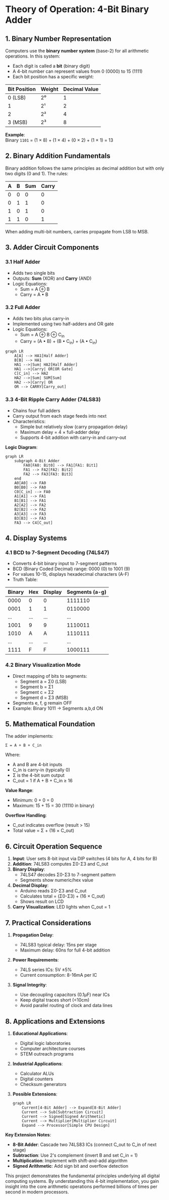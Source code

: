 # Theory of Operation: 4-Bit Binary Adder

## 1. Binary Number Representation
Computers use the **binary number system** (base-2) for all arithmetic operations. In this system:
- Each digit is called a **bit** (binary digit)
- A 4-bit number can represent values from 0 (0000) to 15 (1111)
- Each bit position has a specific weight:

| Bit Position | Weight | Decimal Value |
|-------------|--------|--------------|
| 0 (LSB)     | 2⁰     | 1            |
| 1           | 2¹     | 2            |
| 2           | 2²     | 4            |
| 3 (MSB)     | 2³     | 8            |

**Example**:  
Binary `1101` = (1 × 8) + (1 × 4) + (0 × 2) + (1 × 1) = 13

## 2. Binary Addition Fundamentals
Binary addition follows the same principles as decimal addition but with only two digits (0 and 1). The rules:

| A | B | Sum | Carry |
|---|---|-----|-------|
| 0 | 0 | 0   | 0    |
| 0 | 1 | 1   | 0    |
| 1 | 0 | 1   | 0    |
| 1 | 1 | 0   | 1    |

When adding multi-bit numbers, carries propagate from LSB to MSB.

## 3. Adder Circuit Components
### 3.1 Half Adder
- Adds two single bits
- Outputs: **Sum** (XOR) and **Carry** (AND)
- Logic Equations:
  - Sum = A ⊕ B
  - Carry = A • B

### 3.2 Full Adder
- Adds two bits plus carry-in
- Implemented using two half-adders and OR gate
- Logic Equations:
  - Sum = A ⊕ B ⊕ C<sub>in</sub>
  - Carry = (A • B) + (B • C<sub>in</sub>) + (A • C<sub>in</sub>)

```mermaid
graph LR
    A[A] --> HA1[Half Adder]
    B[B] --> HA1
    HA1 -->|Sum| HA2[Half Adder]
    HA1 -->|Carry| OR[OR Gate]
    C[C_in] --> HA2
    HA2 -->|Sum| SUM[Sum]
    HA2 -->|Carry| OR
    OR --> CARRY[Carry_out]
```

### 3.3 4-Bit Ripple Carry Adder (74LS83)
- Chains four full adders
- Carry output from each stage feeds into next
- Characteristics:
  - Simple but relatively slow (carry propagation delay)
  - Maximum delay = 4 × full-adder delay
  - Supports 4-bit addition with carry-in and carry-out

**Logic Diagram**:
```mermaid
graph LR
    subgraph 4-Bit Adder
        FA0[FA0: Bit0] --> FA1[FA1: Bit1]
        FA1 --> FA2[FA2: Bit2]
        FA2 --> FA3[FA3: Bit3]
    end
    A0[A0] --> FA0
    B0[B0] --> FA0
    C0[C_in] --> FA0
    A1[A1] --> FA1
    B1[B1] --> FA1
    A2[A2] --> FA2
    B2[B2] --> FA2
    A3[A3] --> FA3
    B3[B3] --> FA3
    FA3 --> C4[C_out]
```

## 4. Display Systems
### 4.1 BCD to 7-Segment Decoding (74LS47)
- Converts 4-bit binary input to 7-segment patterns
- BCD (Binary Coded Decimal) range: 0000 (0) to 1001 (9)
- For values 10-15, displays hexadecimal characters (A-F)
- Truth Table:

| Binary | Hex | Display | Segments (a-g) |
|-------|-----|---------|----------------|
| 0000  | 0   | 0       | 1111110        |
| 0001  | 1   | 1       | 0110000        |
| ...   | ... | ...     | ...            |
| 1001  | 9   | 9       | 1110011        |
| 1010  | A   | A       | 1110111        |
| ...   | ... | ...     | ...            |
| 1111  | F   | F       | 1000111        |

### 4.2 Binary Visualization Mode
- Direct mapping of bits to segments:
  - Segment a = Σ0 (LSB)
  - Segment b = Σ1
  - Segment c = Σ2
  - Segment d = Σ3 (MSB)
- Segments e, f, g remain OFF
- Example: Binary 1011 → Segments a,b,d ON

## 5. Mathematical Foundation
The adder implements:
```
Σ = A + B + C_in
```
Where:
- A and B are 4-bit inputs
- C_in is carry-in (typically 0)
- Σ is the 4-bit sum output
- C_out = 1 if A + B + C_in ≥ 16

**Value Range**:
- Minimum: 0 + 0 = 0
- Maximum: 15 + 15 = 30 (11110 in binary)

**Overflow Handling**:
- C_out indicates overflow (result > 15)
- Total value = Σ + (16 × C_out)

## 6. Circuit Operation Sequence
1. **Input**: User sets 8-bit input via DIP switches (4 bits for A, 4 bits for B)
2. **Addition**: 74LS83 computes Σ0-Σ3 and C_out
3. **Binary Display**:
   - 74LS47 decodes Σ0-Σ3 to 7-segment pattern
   - Segments show numeric/hex value
4. **Decimal Display**:
   - Arduino reads Σ0-Σ3 and C_out
   - Calculates total = (Σ0-Σ3) + (16 × C_out)
   - Shows result on LCD
5. **Carry Visualization**: LED lights when C_out = 1

## 7. Practical Considerations
1. **Propagation Delay**:
   - 74LS83 typical delay: 15ns per stage
   - Maximum delay: 60ns for full 4-bit addition

2. **Power Requirements**:
   - 74LS series ICs: 5V ±5%
   - Current consumption: 8-16mA per IC

3. **Signal Integrity**:
   - Use decoupling capacitors (0.1μF) near ICs
   - Keep digital traces short (<10cm)
   - Avoid parallel routing of clock and data lines

## 8. Applications and Extensions
1. **Educational Applications**:
   - Digital logic laboratories
   - Computer architecture courses
   - STEM outreach programs

2. **Industrial Applications**:
   - Calculator ALUs
   - Digital counters
   - Checksum generators

3. **Possible Extensions**:
   ```mermaid
   graph LR
       Current[4-Bit Adder] --> Expand[8-Bit Adder]
       Current --> Sub[Subtraction Circuit]
       Current --> Signed[Signed Arithmetic]
       Current --> Multiplier[Multiplier Circuit]
       Expand --> Processor[Simple CPU Design]
   ```

**Key Extension Notes**:
- **8-Bit Adder**: Cascade two 74LS83 ICs (connect C_out to C_in of next stage)
- **Subtraction**: Use 2's complement (invert B and set C_in = 1)
- **Multiplication**: Implement with shift-and-add algorithm
- **Signed Arithmetic**: Add sign bit and overflow detection

This project demonstrates the fundamental principles underlying all digital computing systems. By understanding this 4-bit implementation, you gain insight into the core arithmetic operations performed billions of times per second in modern processors.
